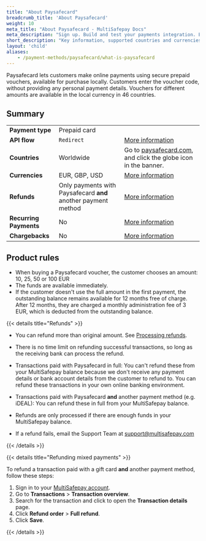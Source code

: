 ```yaml
---
title: "About Paysafecard"
breadcrumb_title: 'About Paysafecard'
weight: 10
meta_title: "About Paysafecard - MultiSafepay Docs"
meta_description: "Sign up. Build and test your payments integration. Explore our products and services. Use our API Reference, SDKs, and wrappers. Get support."
short_description: "Key information, supported countries and currencies, product rules"
layout: 'child'
aliases: 
    - /payment-methods/paysafecard/what-is-paysafecard
---
```


Paysafecard lets customers make online payments using secure prepaid vouchers, available for purchase locally. Customers enter the voucher code, without providing any personal payment details. Vouchers for different amounts are available in the local currency in 46 countries.

## Summary

|   |   |   |
|---|---|---|
| **Payment type**   | Prepaid card  | |
| **API flow**  | `Redirect` | [More information](/developer/api/difference-between-direct-and-redirect) |
| **Countries**  | Worldwide  | Go to [paysafecard.com](https://www.paysafecard.com/en-gb/), and click the globe icon in the banner. |
| **Currencies**  | EUR, GBP, USD | [More information](/faq/general/supported-currencies) | 
| **Refunds**  | Only payments with Paysafecard **and** another payment method  | [More information](/payments/refunds/) | 
| **Recurring Payments**  | No | [More information](/payments/features/recurring-payments/)  |
| **Chargebacks**  | No | [More information](/payments/chargebacks/)  |

## Product rules

- When buying a Paysafecard voucher, the customer chooses an amount: 10, 25, 50 or 100 EUR
- The funds are available immediately.
- If the customer doesn't use the full amount in the first payment, the outstanding balance remains available for 12 months free of charge. After 12 months, they are charged a monthly administration fee of 3 EUR, which is deducted from the outstanding balance.

{{< details title="Refunds" >}}

- You can refund more than original amount. See [Processing refunds](/tools/multisafepay-control/processing-refunds/).

- There is no time limit on refunding successful transactions, so long as the receiving bank can process the refund.

- Transactions paid with Paysafecard in full: You can't refund these from your MultiSafepay balance because we don't receive any payment details or bank account details from the customer to refund to. You can refund these transactions in your own online banking environment. 

- Transactions paid with Paysafecard **and** another payment method (e.g. iDEAL): You can refund these in full from your MultiSafepay balance. 

- Refunds are only processed if there are enough funds in your MultiSafepay balance.

- If a refund fails, email the Support Team at <support@multisafepay.com> 

{{< /details >}}

{{< details title="Refunding mixed payments" >}}

To refund a transaction paid with a gift card **and** another payment method, follow these steps:

1. Sign in to your [MultiSafepay account](https://merchant.multisafepay.com).
2. Go to **Transactions** > **Transaction overview**.
3. Search for the transaction and click to open the **Transaction details** page.
4. Click **Refund order** > **Full refund**.
5. Click **Save**.

{{< /details >}}



